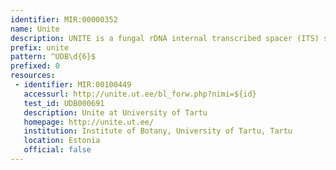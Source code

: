 ```yaml
---
identifier: MIR:00000352
name: Unite
description: UNITE is a fungal rDNA internal transcribed spacer (ITS) sequence database. It focuses on high-quality ITS sequences generated from fruiting bodies collected and identified by experts and deposited in public herbaria. Entries may be supplemented with metadata on describing locality, habitat, soil, climate, and interacting taxa.
prefix: unite
pattern: ^UDB\d{6}$
prefixed: 0
resources:
 - identifier: MIR:00100449
   accessurl: http://unite.ut.ee/bl_forw.php?nimi=${id}
   test_id: UDB000691
   description: Unite at University of Tartu
   homepage: http://unite.ut.ee/
   institution: Institute of Botany, University of Tartu, Tartu
   location: Estonia
   official: false
---
```

